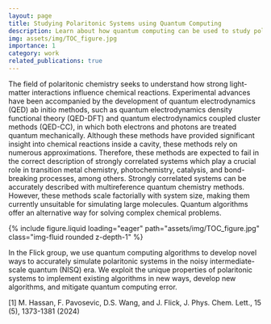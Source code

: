 ```yaml
---
layout: page
title: Studying Polaritonic Systems using Quantum Computing
description: Learn about how quantum computing can be used to study polaritonic systems.
img: assets/img/TOC_figure.jpg
importance: 1
category: work
related_publications: true
---
```



The field of polaritonic chemistry seeks to understand how strong light-matter interactions influence chemical reactions. Experimental advances have been accompanied by the development of quantum electrodynamics (QED) ab initio methods, such as quantum electrodynamics density functional theory (QED-DFT) and quantum electrodynamics coupled cluster methods (QED-CC), in which both electrons and photons are treated quantum mechanically. Although these methods have provided significant insight into chemical reactions inside a cavity, these methods rely on numerous approximations. Therefore, these methods are expected to fail in the correct description of strongly correlated systems which play a crucial role in transition metal chemistry, photochemistry, catalysis, and bond-breaking processes, among others. Strongly correlated systems can be accurately described with multireference quantum chemistry methods. However, these methods scale factorially with system size, making them currently unsuitable for simulating large molecules. Quantum algorithms offer an alternative way for solving complex chemical problems.

<div class="col-sm mt-3 mt-md-0">
   {% include figure.liquid loading="eager" path="assets/img/TOC_figure.jpg" class="img-fluid rounded z-depth-1" %}
</div>

In the Flick group, we use quantum computing algorithms to develop novel ways to accurately simulate polaritonic systems in the noisy intermediate-scale quantum (NISQ) era. We exploit the unique properties of polaritonic systems to implement existing algorithms in new ways, develop new algorithms, and mitigate quantum computing error.

[1] M. Hassan, F. Pavosevic, D.S. Wang, and J. Flick, J. Phys. Chem. Lett., 15 (5), 1373-1381 (2024)
